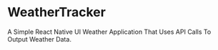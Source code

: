 # WeatherTracker
A Simple React Native UI Weather Application That Uses API Calls To Output Weather Data.
